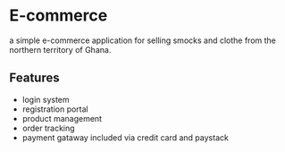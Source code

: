 # E-commerce

  a simple e-commerce application for selling smocks and clothe from the northern territory of Ghana.

  ## Features
  - login system
  - registration portal
  - product management
  - order tracking 
  - payment gataway included via credit card and paystack
  
